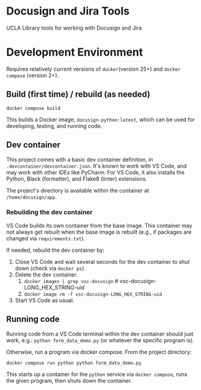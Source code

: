 # Docusign and Jira Tools
UCLA Library tools for working with Docusign and Jira

# Development Environment

Requires relatively current versions of `docker`(version 25+) and `docker compose` (version 2+).

## Build (first time) / rebuild (as needed)

`docker compose build`

This builds a Docker image, `docusign-python:latest`, which can be used for developing, testing, and running code.

## Dev container

This project comes with a basic dev container definition, in `.devcontainer/devcontainer.json`. It's known to work with VS Code,
and may work with other IDEs like PyCharm.  For VS Code, it also installs the Python, Black (formatter), and Flake8 (linter)
extensions.

The project's directory is available within the container at `/home/docusign/app`.

### Rebuilding the dev container

VS Code builds its own container from the base image. This container may not always get rebuilt when the base image is rebuilt 
(e.g., if packages are changed via `requirements.txt`).

If needed, rebuild the dev container by:
1. Close VS Code and wait several seconds for the dev container to shut down (check via `docker ps`).
2. Delete the dev container.
   1. `docker images | grep vsc-docusign` # vsc-docusign-LONG_HEX_STRING-uid
   2. `docker image rm -f vsc-docusign-LONG_HEX_STRING-uid`
3. Start VS Code as usual.

## Running code

Running code from a VS Code terminal within the dev container should just work, e.g.: `python form_data_demo.py` (or whatever the specific program is).

Otherwise, run a program via docker compose.  From the project directory:

`docker compose run python python form_data_demo.py`

This starts up a container for the `python` service via `docker compose`, runs the given program, then shuts down the container.
